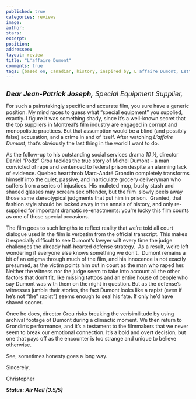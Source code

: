 ```yaml
---
published: true
categories: reviews
image:
author: 
stars: 
excerpt: 
position: 
addressee: 
layout: review
title: "L'affaire Dumont"
comments: true
tags: [based on, Canadian, history, inspired by, L'affaire Dumont, Letters, prison, true story, wrongfully accused]
---
```

<div><p><span class="full-image-block ssNonEditable"><span><a href="/letters/2013/3/14/laffaire-dumont.html"><img src="http://static.squarespace.com/static/5005f6bcc4aa41161b33e89e/5329cf1fe4b07c068ebf74de/5329cf1fe4b07c068ebf77ef/1363275825034/L'affaire%20Dumont.jpg" alt="" /></a></span></span></p>
<p><span style="font-size:130%;"><strong><em>Dear Jean-Patrick Joseph,</em></strong><em> Special Equipment Supplier,</em></span></p>
<p>For such a painstakingly specific and accurate film, you sure have a generic position. My mind races to guess what &ldquo;special equipment&rdquo; you supplied, exactly. I figure it was something shady, since it&rsquo;s a well-known secret that the top suppliers in Montreal&rsquo;s film industry are engaged in corrupt and monopolistic practices. But that assumption would be a blind (and possibly false) accusation, and a crime in and of itself. After watching <em>L&rsquo;affaire Dumont</em>, that&rsquo;s obviously the last thing in the world I want to do.</p>
<p>As the follow-up to his outstanding social services drama <em>10 &frac12;,</em> director Daniel &ldquo;Podz&rdquo; Grou tackles the true story of Michel Dumont &ndash; a man convicted of rape and sentenced to federal prison despite an alarming lack of evidence. Quebec heartthrob Marc-Andr&eacute; Grondin completely transforms himself into the quiet, passive, and inarticulate grocery deliveryman who suffers from a series of injustices. His mulleted mop, bushy stash and shaded glasses may scream sex offender, but the film&nbsp; slowly peels away those same stereotypical judgments that put him in prison. &nbsp;Granted, that fashion style should be locked away in the annals of history, and only re-supplied for important dramatic re-enactments: you&rsquo;re lucky this film counts as one of those special occasions.</p>
<p>The film goes to such lengths to reflect reality that we&rsquo;re told all court dialogue used in the film is verbatim from the official transcript. This makes it especially difficult to see Dumont&rsquo;s lawyer wilt every time the judge challenges the already half-hearted defense strategy.&nbsp; As a result, we&rsquo;re left wondering if everyone else knows something we don&rsquo;t.&nbsp; Dumont remains a bit of an enigma through much of the film, and his innocence is not exactly presumed, as the victim points him out in court as the man who raped her. Neither the witness nor the judge seem to take into account all the other factors that don&rsquo;t fit, like missing tattoos and an entire house of people who say Dumont was with them on the night in question. But as the defense&rsquo;s witnesses jumble their stories, the fact Dumont looks like a rapist (even if he&rsquo;s not &ldquo;the&rdquo; rapist&rdquo;) seems enough to seal his fate. If only he&rsquo;d have shaved sooner.</p>
<p>Once he does, director Grou risks breaking the verisimilitude by using archival footage of Dumont during a climactic moment. We then return to Grondin&rsquo;s performance, and it&rsquo;s a testament to the filmmakers that we never seem to break our emotional connection. It&rsquo;s a bold and overt decision, but one that pays off as the encounter is too strange and unique to believe otherwise.&nbsp;</p>
<p>See, sometimes honesty goes a long way.</p>
<p>Sincerely,</p>
<p>Christopher</p>
<p><strong><em>Status: Air Mail (3.5/5)</em></strong></p></div>
